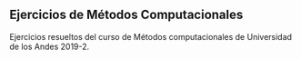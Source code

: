 ## Ejercicios de Métodos Computacionales 
Ejercicios resueltos del curso de Métodos computacionales de Universidad de los Andes 2019-2. 
